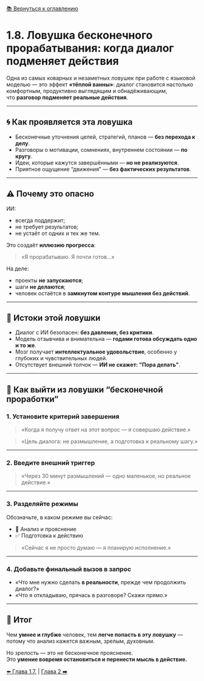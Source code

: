 [📚 Вернуться к оглавлению](../../README_ru.md)

# 1.8. Ловушка бесконечного прорабатывания: когда диалог подменяет действия

Одна из самых коварных и незаметных ловушек при работе с языковой моделью — это эффект **«тёплой ванны»**:
диалог становится настолько комфортным, продуктивно выглядящим и обнадёживающим,  
что **разговор подменяет реальные действия**.

---

## 🌀 Как проявляется эта ловушка

- Бесконечные уточнения целей, стратегий, планов — **без перехода к делу**.
- Разговоры о мотивации, сомнениях, внутреннем состоянии — **по кругу**.
- Идеи, которые кажутся завершёнными — **но не реализуются**.
- Приятное ощущение “движения” — **без фактических результатов**.

---

## ⚠ Почему это опасно

ИИ:
- всегда поддержит;
- не требует результатов;
- не устаёт от одних и тех же тем.

Это создаёт **иллюзию прогресса**:  
> «Я прорабатываю. Я почти готов…»

На деле:
- проекты **не запускаются**;
- шаги **не делаются**;
- человек остаётся в **замкнутом контуре мышления без действий**.

---

## 🧩 Истоки этой ловушки

- Диалог с ИИ безопасен: **без давления, без критики**.
- Модель отзывчива и внимательна — **годами готова обсуждать одно и то же**.
- Мозг получает **интеллектуальное удовольствие**, особенно у глубоких и чувствительных людей.
- Отсутствует внешний толчок — **ИИ не скажет: "Пора делать"**.

---

## 🚪 Как выйти из ловушки “бесконечной проработки”

### 1. Установите критерий завершения  
> «Когда я получу ответ на этот вопрос — я совершаю действие.»

> «Цель диалога: не размышление, а подготовка к реальному шагу.»

---

### 2. Введите внешний триггер  
> «Через 30 минут размышлений — одно маленькое, но реальное действие.»

---

### 3. Разделяйте режимы  
Обозначьте, в каком режиме вы сейчас:

- 🧠 Анализ и прояснение  
- ✅ Подготовка к действию

> «Сейчас я не просто думаю — я планирую исполнение.»

---

### 4. Добавьте финальный вызов в запрос  
- «Что мне нужно сделать **в реальности**, прежде чем продолжить диалог?»  
- «Что я откладываю, прячась в разговоре? Скажи прямо.»

---

## 🎯 Итог

Чем **умнее и глубже** человек, тем **легче попасть в эту ловушку** — потому что анализ кажется важным, зрелым, духовным.

Но зрелость — это не бесконечное прояснение.  
Это **умение вовремя остановиться и перенести мысль в действие.**

[⬅️ Глава 1.7.](chapter17.md)  |  [Глава 2 ➡️](chapter2.md)